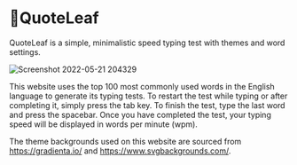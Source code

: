 # 🍃QuoteLeaf
QuoteLeaf is a simple, minimalistic speed typing test with themes and word settings.


![Screenshot 2022-05-21 204329](https://user-images.githubusercontent.com/97550617/169665197-90c2f7be-3101-480b-b4b8-fe595f1c9d55.png)


This website uses the top 100 most commonly used words in the English language to generate its typing tests. To restart the test while typing or after completing it, simply press the tab key. To finish the test, type the last word and press the spacebar. Once you have completed the test, your typing speed will be displayed in words per minute (wpm).

The theme backgrounds used on this website are sourced from https://gradienta.io/ and https://www.svgbackgrounds.com/.
